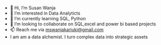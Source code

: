 - 👋 Hi, I’m Susan Wanja
- 👀 I’m interested in Data Analyticts
- 🌱 I’m currently learning  SQL, Python
- 💞️ I’m looking to collaborate on SQL,excel and power bi based projects
- 📫 Reach me via mswanjakariuki@gmail.com
- I am am a data alchemist. I turn complex data into strategic assets

<!---
wanja-susan/wanja-susan is a ✨ special ✨ repository because its `README.md` (this file) appears on your GitHub profile.
You can click the Preview link to take a look at your changes.
--->
